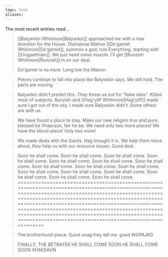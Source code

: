 ```yaml
---
tags: text
aliases:
---
```


The most recent entries read...

> [[Balywikin Whitimore|Balywikin]] approached me with a new direction for the House. Disimpose Matron [[Do'gamet Whitimore|Do'gamet]], summon a god, rule Everything, starting with [[Ungaethram]]. We just need some muscle. I'll get [[Runzish Whitimore|Runzish]] in on our deal.

> Do'gamet is no more. Long live the Matron.

> Pieces continue to fall into place like Balywikin says. We still hold. The parts are moving.

> Balywikin didn't predict this. They threw us out for "false idols". Killed most of subjects. Runzish and [[Hag'yillf Whitimore|Hag'yillf]] made sure I got out of the city. I made sure Balywikin didn't. Some others are with us.

> We have found a place to stay. Make our new religion true and pure, blessed be Vhaeraun, fair he be. We need only two more pieces! We have the blood-piece! Only two more!

> We made deals with the Giants. Hag brought it in. We help them move about, they help us with our resource issues. Good deal.

> Soon he shall come. Soon he shall come. Soon he shall come. Soon he shall come. Soon he shall come. Soon he shall come. Soon he shall come. Soon he shall come. Soon he shall come. Soon he shall come. Soon he shall come. Soon he shall come. Soon he shall come. Soon he shall come. Soon he shall come. Soon he shall come. =========================================================================================================================================================================================================================================================================================================================================================================================================================

> The brotherhood-piece. Quick snag they tell me. good WOPAJKD

> FINALLY, THE BETRAYER
> HE SHALL COME SOON HE SHALL COME SOON
> VHAERAUN